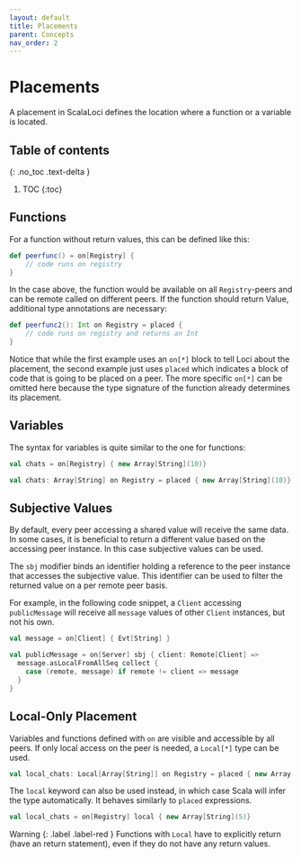 ```yaml
---
layout: default
title: Placements
parent: Concepts
nav_order: 2
---
```

<h1>Placements</h1>
A placement in ScalaLoci defines the location where a function or a variable is located.

## Table of contents
{: .no_toc .text-delta }

1. TOC
{:toc}


## Functions
For a function without return values, this can be defined like this:
```scala
def peerfunc() = on[Registry] {
    // code runs on registry
}
```
In the case above, the function
would be available on all `Registry`-peers and can be remote called on different peers. 
If the function should return Value, additional type annotations are necessary:
```scala
def peerfunc2(): Int on Registry = placed {
    // code runs on registry and returns an Int
}
```

Notice that while the first example uses an `on[*]` block to tell Loci about the placement, the second example just uses `placed` which indicates a block of code that is going to be placed on a peer. The more specific `on[*]` can be omitted here because the type signature of the function already determines its placement.

## Variables
The syntax for variables is quite similar to the one for functions:

```scala
val chats = on[Registry] { new Array[String](10)}
```

```scala
val chats: Array[String] on Registry = placed { new Array[String](10)}
```

## Subjective Values
By default, every peer accessing a shared value will receive the same data. In some cases, it is beneficial to return a different value based on the accessing peer instance. In this case subjective values can be used.

The `sbj` modifier binds an identifier holding a reference to the peer instance that accesses the subjective value. This identifier can be used to filter the returned value on a per remote peer basis.

For example, in the following code snippet, a `Client` accessing `publicMessage` will receive all `message` values of other `Client` instances, but not his own.

```scala
val message = on[Client] { Evt[String] }

val publicMessage = on[Server] sbj { client: Remote[Client] =>
  message.asLocalFromAllSeq collect {
    case (remote, message) if remote != client => message
  }
}
```

## Local-Only Placement
Variables and functions defined with `on` are visible and accessible by all peers. If only local access on the peer is needed, a `Local[*]` type can be used.
```scala
val local_chats: Local[Array[String]] on Registry = placed { new Array[String](5)}
```
The `local` keyword can also be used instead, in which case Scala will infer the type automatically. It behaves similarly to `placed` expressions.
```scala
val local_chats = on[Registry] local { new Array[String](5)}
```
<div class="code-example" markdown="1">

Warning
{: .label .label-red }
Functions with `Local` have to explicitly return (have an return statement), even if they do not have any return values.
</div>